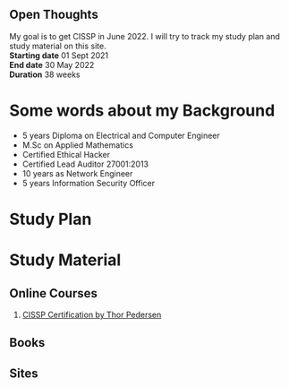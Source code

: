 ## Open Thoughts

My goal is to get CISSP in June 2022. I will try to track my study plan and study material on this site.  
**Starting date** 01 Sept 2021  
**End date** 30 May 2022  
**Duration** 38 weeks  

# Some words about my Background
- 5 years Diploma on Electrical and Computer Engineer
- M.Sc on Applied Mathematics
- Certified Ethical Hacker
- Certified Lead Auditor 27001:2013
- 10 years as Network Engineer
- 5 years Information Security Officer

# Study Plan


# Study Material
## Online Courses
1. [CISSP Certification by Thor Pedersen](https://www.udemy.com/course/cissp-domain-1-2/)
## Books

## Sites
